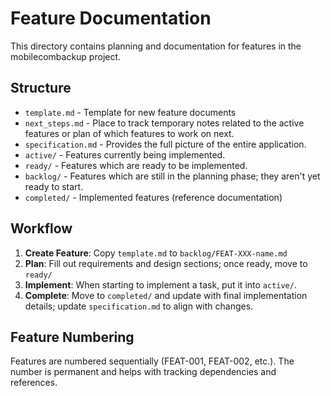 # Feature Documentation

This directory contains planning and documentation for features in the mobilecombackup project.

## Structure

- `template.md` - Template for new feature documents
- `next_steps.md` - Place to track temporary notes related to the active features or plan of which features to work on next.
- `specification.md` - Provides the full picture of the entire application.
- `active/` - Features currently being implemented.
- `ready/` - Features which are ready to be implemented.
- `backlog/` - Features which are still in the planning phase; they aren't yet ready to start.
- `completed/` - Implemented features (reference documentation)

## Workflow

1. **Create Feature**: Copy `template.md` to `backlog/FEAT-XXX-name.md`
2. **Plan**: Fill out requirements and design sections; once ready, move to `ready/`
3. **Implement**: When starting to implement a task, put it into `active/`.
4. **Complete**: Move to `completed/` and update with final implementation details; update `specification.md` to align with changes.

## Feature Numbering

Features are numbered sequentially (FEAT-001, FEAT-002, etc.). The number is permanent and helps with tracking dependencies and references.
